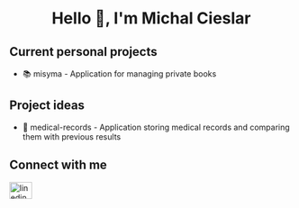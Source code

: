 <h1 align="center">Hello 👋, I'm Michal Cieslar</h1>

<h2>Current personal projects</h2>
<ul>
  <li>📚 misyma - Application for managing private books</li>
</ul>

<h2>Project ideas</h2>
<ul>
  <li>🏥 medical-records - Application storing medical records and comparing them with previous results</li>
</ul>

<h2>Connect with me</h2>
<a href="https://www.linkedin.com/in/cieslarmichal" target="blank">
  <img align="center" src="https://raw.githubusercontent.com/rahuldkjain/github-profile-readme-generator/master/src/images/icons/Social/linked-in-alt.svg" alt="linedin" height="30" width="40" />
</a>
